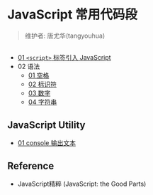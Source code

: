 # JavaScript 常用代码段

> 维护者: 唐尤华(tangyouhua)

## 
* [01 `<script>` 标签引入 JavaScript][1]
* 02 语法
   * [01 空格][2]
   * [02 标识符][3]
   * [03 数字][4]
   * [04 字符串][5]

## JavaScript Utility
* [01 console 输出文本][101]

## Reference
* JavaScript精粹 (JavaScript: the Good Parts)

[1]: https://github.com/tangyouhua/tyh-js-snippets/tree/master/js_the_good_parts/chapter01
[2]: https://github.com/tangyouhua/tyh-js-snippets/tree/master/js_the_good_parts/chapter02/01_whitespace.js
[3]: https://github.com/tangyouhua/tyh-js-snippets/tree/master/js_the_good_parts/chapter02/02_names.js
[4]: https://github.com/tangyouhua/tyh-js-snippets/tree/master/js_the_good_parts/chapter02/03_numbers.js
[5]: https://github.com/tangyouhua/tyh-js-snippets/tree/master/js_the_good_parts/chapter02/04_strings.js
[101]: https://github.com/tangyouhua/tyh-js-snippets/tree/master/js_utility/outputting_text_to_the_console.js